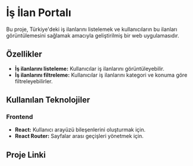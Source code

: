 # İş İlan Portalı

Bu proje, Türkiye'deki iş ilanlarını listelemek ve kullanıcıların bu ilanları görüntülemesini sağlamak amacıyla geliştirilmiş bir web uygulamasıdır.

## Özellikler

- **İş ilanlarını listeleme:** Kullanıcılar iş ilanlarını görüntüleyebilir.
- **İş ilanlarını filtreleme:** Kullanıcılar iş ilanlarını kategori ve konuma göre filtreleyebilirler.

## Kullanılan Teknolojiler

### Frontend

- **React:** Kullanıcı arayüzü bileşenlerini oluşturmak için.
- **React Router:** Sayfalar arası geçişleri yönetmek için.

## Proje Linki
